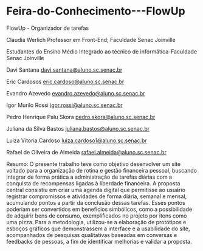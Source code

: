 # Feira-do-Conhecimento---FlowUp

FlowUp - Organizador de tarefas

Claudia Werlich Professor em Front-End;
Faculdade Senac Joinville

Estudantes do Ensino Médio Integrado ao técnico de informática-Faculdade Senac Joinville

Davi Santana davi.santana@aluno.sc.senac.br

Eric Cardosos eric.cardoso@aluno.sc.senac.br

Evandro Azevedo evandro.azevedo@aluno.sc.senac.br

Igor Murilo Rossi igor.rossi@aluno.sc.senac.br

Pedro Henrique Palu Skora pedro.skora@aluno.sc.senac.br

Juliana da Silva Bastos juliana.bastos@aluno.sc.senac.br

Luiza Vitoria Cardoso luiza.cardoso1@aluno.sc.senac.br

Rafael de Oliveira de Almeida rafael.almeida@aluno.sc.senac.br

Resumo: O presente trabalho teve como objetivo desenvolver um site voltado para a organização de rotina e gestão financeira pessoal, buscando integrar de forma prática a administração de tarefas diárias com a conquista de recompensas ligadas à liberdade financeira. A proposta central consistiu em criar uma agenda digital que permitisse ao usuário registrar compromissos e atividades de forma diária, semanal e mensal, acumulando pontos a partir da conclusão dessas tarefas. Esses pontos poderiam ser convertidos em benefícios simbólicos, como a possibilidade de adquirir bens de consumo, exemplificados no projeto por itens como uma pizza. Para a metodologia, utilizou-se a elaboração de protótipos e esboços gráficos que demonstrassem a interface e a usabilidade do site, acompanhados de pesquisas qualitativas baseadas em conversas e feedbacks de pessoas, a fim de identificar melhorias e validar a proposta.

